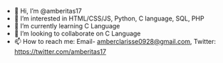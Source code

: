 - 👋 Hi, I’m @amberitas17
- 👀 I’m interested in HTML/CSS/JS, Python, C language, SQL, PHP
- 🌱 I’m currently learning C Language
- 💞️ I’m looking to collaborate on C Language
- 📫 How to reach me: Email- amberclarisse0928@gmail.com, Twitter: https://twitter.com/amberitas17

<!---
amberitas17/amberitas17 is a ✨ special ✨ repository because its `README.md` (this file) appears on your GitHub profile.
You can click the Preview link to take a look at your changes.
--->
